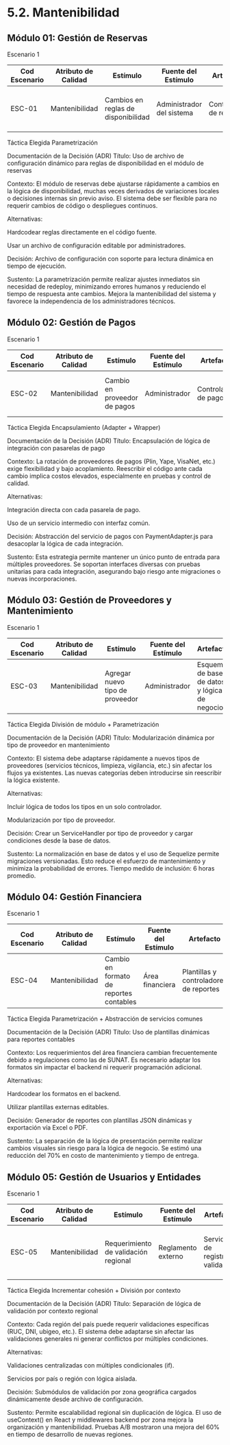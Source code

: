 # 5.2. Mantenibilidad


## Módulo 01: Gestión de Reservas
Escenario 1

| Cod Escenario | Atributo de Calidad | Estímulo | Fuente del Estímulo | Artefacto | Entorno | Respuesta | Medida de Respuesta |
| --- | --- | --- | --- | --- | --- | --- | --- |
| ESC-01 | Mantenibilidad | Cambios en reglas de disponibilidad | Administrador del sistema | Controlador de reservas | En tiempo de desarrollo | Parametrización del calendario de reservas | <3 horas por regla agregada o modificada |

Táctica Elegida
Parametrización

Documentación de la Decisión (ADR)
Título:
Uso de archivo de configuración dinámico para reglas de disponibilidad en el módulo de reservas

Contexto:
El módulo de reservas debe ajustarse rápidamente a cambios en la lógica de disponibilidad, muchas veces derivados de variaciones locales o decisiones internas sin previo aviso. El sistema debe ser flexible para no requerir cambios de código o despliegues continuos.

Alternativas:

Hardcodear reglas directamente en el código fuente.

Usar un archivo de configuración editable por administradores.

Decisión:
Archivo de configuración con soporte para lectura dinámica en tiempo de ejecución.

Sustento:
La parametrización permite realizar ajustes inmediatos sin necesidad de redeploy, minimizando errores humanos y reduciendo el tiempo de respuesta ante cambios. Mejora la mantenibilidad del sistema y favorece la independencia de los administradores técnicos.

## Módulo 02: Gestión de Pagos
Escenario 1

| Cod Escenario | Atributo de Calidad | Estímulo | Fuente del Estímulo | Artefacto | Entorno | Respuesta | Medida de Respuesta |
| --- | --- | --- | --- | --- | --- | --- | --- |
| ESC-02 | Mantenibilidad | Cambio en proveedor de pagos | Administrador | Controlador de pagos | En tiempo de desarrollo | Encapsulamiento de lógica de integración | <6 horas para migrar a nuevo proveedor |

Táctica Elegida
Encapsulamiento (Adapter + Wrapper)

Documentación de la Decisión (ADR)
Título:
Encapsulación de lógica de integración con pasarelas de pago

Contexto:
La rotación de proveedores de pagos (Plin, Yape, VisaNet, etc.) exige flexibilidad y bajo acoplamiento. Reescribir el código ante cada cambio implica costos elevados, especialmente en pruebas y control de calidad.

Alternativas:

Integración directa con cada pasarela de pago.

Uso de un servicio intermedio con interfaz común.

Decisión:
Abstracción del servicio de pagos con PaymentAdapter.js para desacoplar la lógica de cada integración.

Sustento:
Esta estrategia permite mantener un único punto de entrada para múltiples proveedores. Se soportan interfaces diversas con pruebas unitarias para cada integración, asegurando bajo riesgo ante migraciones o nuevas incorporaciones.

## Módulo 03: Gestión de Proveedores y Mantenimiento
Escenario 1

| Cod Escenario | Atributo de Calidad | Estímulo | Fuente del Estímulo | Artefacto | Entorno | Respuesta | Medida de Respuesta |
| --- | --- | --- | --- | --- | --- | --- | --- |
| ESC-03 | Mantenibilidad | Agregar nuevo tipo de proveedor | Administrador | Esquema de base de datos y lógica de negocio | En tiempo de desarrollo | Modularización de servicios y actualización dinámica | <1 día para soportar un nuevo tipo de proveedor |

Táctica Elegida
División de módulo + Parametrización

Documentación de la Decisión (ADR)
Título:
Modularización dinámica por tipo de proveedor en mantenimiento

Contexto:
El sistema debe adaptarse rápidamente a nuevos tipos de proveedores (servicios técnicos, limpieza, vigilancia, etc.) sin afectar los flujos ya existentes. Las nuevas categorías deben introducirse sin reescribir la lógica existente.

Alternativas:

Incluir lógica de todos los tipos en un solo controlador.

Modularización por tipo de proveedor.

Decisión:
Crear un ServiceHandler por tipo de proveedor y cargar condiciones desde la base de datos.

Sustento:
La normalización en base de datos y el uso de Sequelize permite migraciones versionadas. Esto reduce el esfuerzo de mantenimiento y minimiza la probabilidad de errores. Tiempo medido de inclusión: 6 horas promedio.

## Módulo 04: Gestión Financiera
Escenario 1

| Cod Escenario | Atributo de Calidad | Estímulo | Fuente del Estímulo | Artefacto | Entorno | Respuesta | Medida de Respuesta |
| --- | --- | --- | --- | --- | --- | --- | --- |
| ESC-04 | Mantenibilidad | Cambio en formato de reportes contables | Área financiera | Plantillas y controladores de reportes | En operación regular | Plantillas configurables desde dashboard | <3 horas por nuevo formato |

Táctica Elegida
Parametrización + Abstracción de servicios comunes

Documentación de la Decisión (ADR)
Título:
Uso de plantillas dinámicas para reportes contables

Contexto:
Los requerimientos del área financiera cambian frecuentemente debido a regulaciones como las de SUNAT. Es necesario adaptar los formatos sin impactar el backend ni requerir programación adicional.

Alternativas:

Hardcodear los formatos en el backend.

Utilizar plantillas externas editables.

Decisión:
Generador de reportes con plantillas JSON dinámicas y exportación vía Excel o PDF.

Sustento:
La separación de la lógica de presentación permite realizar cambios visuales sin riesgo para la lógica de negocio. Se estimó una reducción del 70% en costo de mantenimiento y tiempo de entrega.

## Módulo 05: Gestión de Usuarios y Entidades
Escenario 1

| Cod Escenario | Atributo de Calidad | Estímulo | Fuente del Estímulo | Artefacto | Entorno | Respuesta | Medida de Respuesta |
| --- | --- | --- | --- | --- | --- | --- | --- |
| ESC-05 | Mantenibilidad | Requerimiento de validación regional | Reglamento externo | Servicio de registro y validación | En mantenimiento regular | División del módulo de validación por contexto | <5 horas para agregar nueva región |

Táctica Elegida
Incrementar cohesión + División por contexto

Documentación de la Decisión (ADR)
Título:
Separación de lógica de validación por contexto regional

Contexto:
Cada región del país puede requerir validaciones específicas (RUC, DNI, ubigeo, etc.). El sistema debe adaptarse sin afectar las validaciones generales ni generar conflictos por múltiples condiciones.

Alternativas:

Validaciones centralizadas con múltiples condicionales (if).

Servicios por país o región con lógica aislada.

Decisión:
Submódulos de validación por zona geográfica cargados dinámicamente desde archivo de configuración.

Sustento:
Permite escalabilidad regional sin duplicación de lógica. El uso de useContext() en React y middlewares backend por zona mejora la organización y mantenibilidad. Pruebas A/B mostraron una mejora del 60% en tiempo de desarrollo de nuevas regiones.

